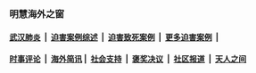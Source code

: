
### 明慧海外之窗

####  [武汉肺炎](indexes/365.md?t=01281900) &nbsp;|&nbsp;  [迫害案例综述](indexes/328.md?t=01281900) &nbsp;|&nbsp; [迫害致死案例](indexes/277.md?t=01281900)  &nbsp;|&nbsp; [更多迫害案例](indexes/81.md?t=01281900)  &nbsp;|&nbsp; 
####  [时事评论](indexes/251.md?t=01281900) &nbsp;|&nbsp; [海外简讯](indexes/245.md?t=01281900)&nbsp;|&nbsp;  [社会支持](indexes/140.md?t=01281900) &nbsp;|&nbsp; [褒奖决议](indexes/282.md?t=01281900) &nbsp;|&nbsp; [社区报道](indexes/91.md?t=01281900)  &nbsp;|&nbsp; [天人之间](indexes/78.md?t=01281900) 

